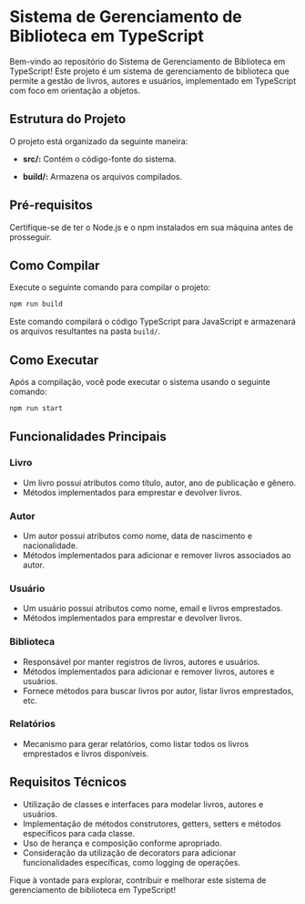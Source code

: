 # Sistema de Gerenciamento de Biblioteca em TypeScript

Bem-vindo ao repositório do Sistema de Gerenciamento de Biblioteca em TypeScript! Este projeto é um sistema de gerenciamento de biblioteca que permite a gestão de livros, autores e usuários, implementado em TypeScript com foco em orientação a objetos.

## Estrutura do Projeto

O projeto está organizado da seguinte maneira:

- **src/:** Contém o código-fonte do sistema.
<!-- - **test/:** Inclui testes unitários para garantir a integridade do sistema. -->
- **build/:** Armazena os arquivos compilados.

## Pré-requisitos

Certifique-se de ter o Node.js e o npm instalados em sua máquina antes de prosseguir.

## Como Compilar

Execute o seguinte comando para compilar o projeto:

```bash
npm run build
```

Este comando compilará o código TypeScript para JavaScript e armazenará os arquivos resultantes na pasta `build/`.

## Como Executar

Após a compilação, você pode executar o sistema usando o seguinte comando:

```bash
npm run start
```

<!-- Este comando iniciará o sistema, permitindo que você interaja com as funcionalidades de gerenciamento de biblioteca. -->

## Funcionalidades Principais

### Livro

- Um livro possui atributos como título, autor, ano de publicação e gênero.
- Métodos implementados para emprestar e devolver livros.

### Autor

- Um autor possui atributos como nome, data de nascimento e nacionalidade.
- Métodos implementados para adicionar e remover livros associados ao autor.

### Usuário

- Um usuário possui atributos como nome, email e livros emprestados.
- Métodos implementados para emprestar e devolver livros.

### Biblioteca

- Responsável por manter registros de livros, autores e usuários.
- Métodos implementados para adicionar e remover livros, autores e usuários.
- Fornece métodos para buscar livros por autor, listar livros emprestados, etc.

### Relatórios

- Mecanismo para gerar relatórios, como listar todos os livros emprestados e livros disponíveis.

<!-- ## Testes

Desenvolvemos testes unitários abrangentes para garantir a integridade do sistema. Considere a execução dos testes para verificar a robustez do código.

```bash
npm test
``` -->

## Requisitos Técnicos

- Utilização de classes e interfaces para modelar livros, autores e usuários.
- Implementação de métodos construtores, getters, setters e métodos específicos para cada classe.
- Uso de herança e composição conforme apropriado.
- Consideração da utilização de decorators para adicionar funcionalidades específicas, como logging de operações.

Fique à vontade para explorar, contribuir e melhorar este sistema de gerenciamento de biblioteca em TypeScript!